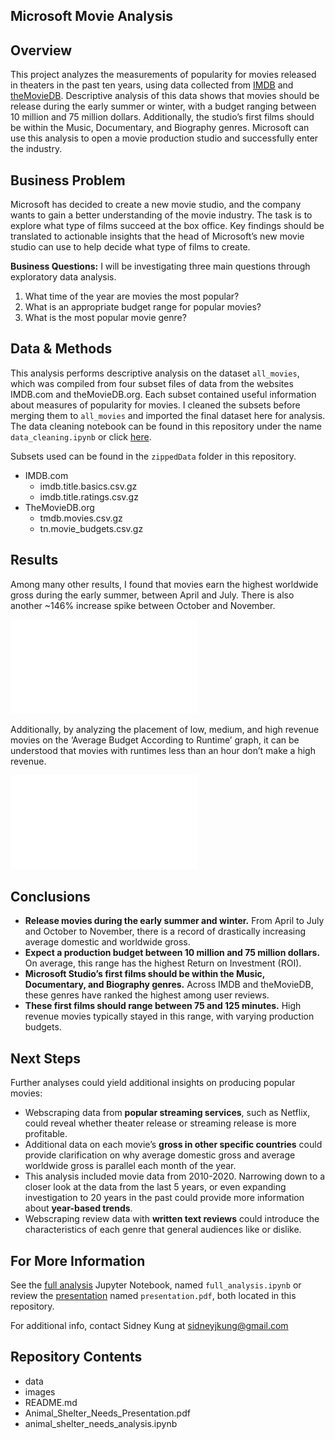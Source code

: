 ## Microsoft Movie Analysis

## Overview

This project analyzes the measurements of popularity for movies released in theaters in the past ten years, using data collected from [IMDB](imdb.com) and [theMovieDB](https://www.themoviedb.org/). Descriptive analysis of this data shows that movies should be release during the early summer or winter, with a budget ranging between 10 million and 75 million dollars. Additionally, the studio’s first films should be within the Music, Documentary, and Biography genres. Microsoft can use this analysis to open a movie production studio and successfully enter the industry.

## Business Problem
Microsoft has decided to create a new movie studio, and the company wants to gain a better understanding of the movie industry. The task is to explore what type of films succeed at the box office. Key findings should be translated to actionable insights that the head of Microsoft’s new movie studio can use to help decide what type of films to create.

**Business Questions:**
I will be investigating three main questions through exploratory data analysis.
1.	What time of the year are movies the most popular?
2.	What is an appropriate budget range for popular movies?
3.	What is the most popular movie genre?

## Data & Methods

This analysis performs descriptive analysis on the dataset `all_movies`, which was compiled from four subset files of data from the websites IMDB.com and theMovieDB.org. Each subset contained useful information about measures of popularity for movies. I cleaned the subsets before merging them to `all_movies` and imported the final dataset here for analysis. The data cleaning notebook can be found in this repository under the name `data_cleaning.ipynb` or click [here](https://github.com/sidneykung/Movie-Data-Analysis/blob/master/data_cleaning.ipynb). 

Subsets used can be found in the `zippedData` folder in this repository.
* IMDB.com
    * imdb.title.basics.csv.gz
    * imdb.title.ratings.csv.gz
* TheMovieDB.org
   * tmdb.movies.csv.gz
   * tn.movie_budgets.csv.gz

## Results

Among many other results, I found that movies earn the highest worldwide gross during the early summer, between April and July. There is also another ~146% increase spike between October and November.

![avg_gross](./visualizations/avg_gross.pdf)

Additionally, by analyzing the placement of low, medium, and high revenue movies on the ‘Average Budget According to Runtime’ graph, it can be understood that movies with runtimes less than an hour don’t make a high revenue. 

![avg_runtime](./visualizations/avg_budget_runtime.pdf)

## Conclusions
-	**Release movies during the early summer and winter.** From April to July and October to November, there is a record of drastically increasing average domestic and worldwide gross.
-	**Expect a production budget between 10 million and 75 million dollars.** On average, this range has the highest Return on Investment (ROI).
-	**Microsoft Studio’s first films should be within the Music, Documentary, and Biography genres.** Across IMDB and theMovieDB, these genres have ranked the highest among user reviews.
-	**These first films should range between 75 and 125 minutes.** High revenue movies typically stayed in this range, with varying production budgets.

## Next Steps

Further analyses could yield additional insights on producing popular movies:
-	Webscraping data from **popular streaming services**, such as Netflix, could reveal whether theater release or streaming release is more profitable.
-	Additional data on each movie’s **gross in other specific countries** could provide clarification on why average domestic gross and average worldwide gross is parallel each month of the year.
-	This analysis included movie data from 2010-2020. Narrowing down to a closer look at the data from the last 5 years, or even expanding investigation to 20 years in the past could provide more information about **year-based trends**.
-	Webscraping review data with **written text reviews** could introduce the characteristics of each genre that general audiences like or dislike.

## For More Information

See the [full analysis](https://github.com/sidneykung/Movie-Data-Analysis/blob/master/final_analysis.ipynb) Jupyter Notebook, named `full_analysis.ipynb` or review the [presentation](link_here) named `presentation.pdf`, both located in this repository.

For additional info, contact Sidney Kung at sidneyjkung@gmail.com

## Repository Contents

* data
* images
* README.md
* Animal_Shelter_Needs_Presentation.pdf
* animal_shelter_needs_analysis.ipynb
